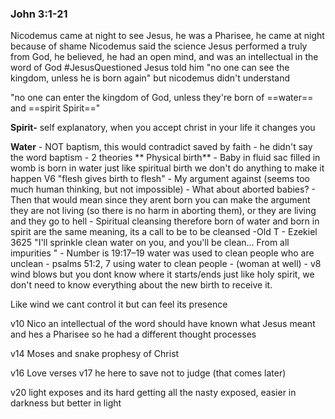 ### John 3:1-21
Nicodemus came at night to see Jesus, he was a Pharisee, he came at night because of shame 
Nicodemus said the science Jesus performed a truly from God, he believed, he had an open mind, and was an intellectual in the word of God
#JesusQuestioned
Jesus told him "no one can see the kingdom, unless he is born again" but nicodemus didn't understand

"no one can enter the kingdom of God, unless they're born of ==water== and ==spirit Spirit=="

**Spirit-** self explanatory, when you accept christ in your life it changes you

**Water** 
		- NOT baptism, this would contradict saved by faith 
		- he didn't say the word baptism
		- 2 theories
			** Physical birth** 
				- Baby in fluid sac filled in womb is born in water just like spiritual birth we don't do anything to make it happen V6 "flesh gives birth to flesh"
				- My argument against (seems too much human thinking, but not impossible)
					- What about aborted babies?
					- Then that would mean since they arent born you can make the argument they are not living (so there is no harm in aborting them), or they are living and they go to hell
			- Spiritual cleansing therefore born of water and born in spirit are the same meaning, its a call to be to be cleansed 
				-Old T 
					- Ezekiel 3625 "I'll sprinkle clean water on you, and you'll be clean… From all impurities "
					- Number is 19:17–19 water was used to clean people who are unclean
					- psalms 51:2, 7 using water to clean people
			- (woman at well)
			- 
v8 wind blows but you dont know where it starts/ends just like holy spirit, we don't need to know everything about the new birth to receive it. 

Like wind we cant control it but can feel its presence 

v10 Nico an intellectual of the word should have known what Jesus meant and hes a Pharisee so he had a different thought processes 

v14 Moses and snake prophesy of Christ

v16 Love verses v17 he here to save not to judge (that comes later)

v20 light exposes and its hard getting all the nasty exposed, easier in darkness but better in light

